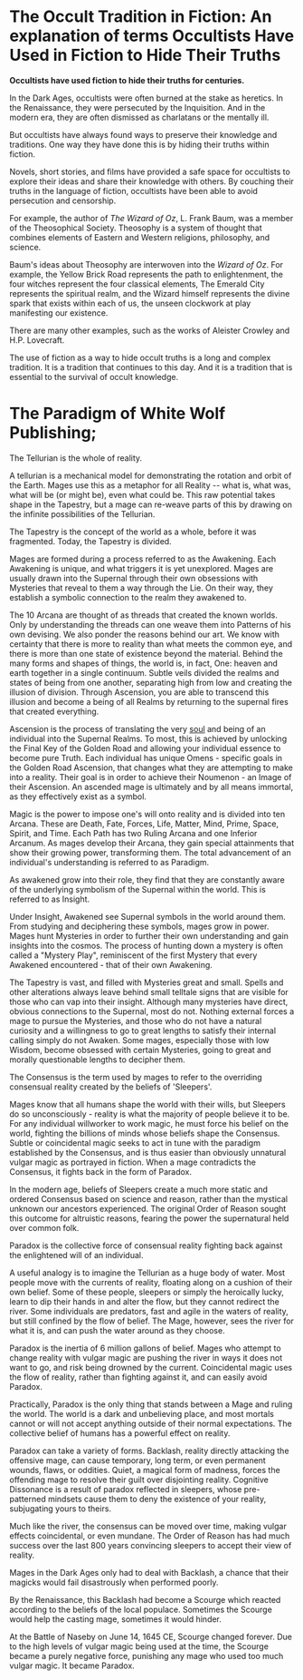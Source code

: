 # The Occult Tradition in Fiction: An explanation of terms Occultists Have Used in Fiction to Hide Their Truths

**Occultists have used fiction to hide their truths for centuries.**

In the Dark Ages, occultists were often burned at the stake as heretics. In the Renaissance, they were persecuted by the Inquisition. And in the modern era, they are often dismissed as charlatans or the mentally ill.

But occultists have always found ways to preserve their knowledge and traditions. One way they have done this is by hiding their truths within fiction.

Novels, short stories, and films have provided a safe space for occultists to explore their ideas and share their knowledge with others. By couching their truths in the language of fiction, occultists have been able to avoid persecution and censorship.

For example, the author of *The Wizard of Oz*, L. Frank Baum, was a member of the Theosophical Society. Theosophy is a system of thought that combines elements of Eastern and Western religions, philosophy, and science.

Baum's ideas about Theosophy are interwoven into the *Wizard of Oz*. For example, the Yellow Brick Road represents the path to enlightenment, the four witches represent the four classical elements, The Emerald City represents the spiritual realm, and the Wizard himself represents the divine spark that exists within each of us, the unseen clockwork at play manifesting our existence.

 There are many other examples, such as the works of Aleister Crowley and H.P. Lovecraft.

The use of fiction as a way to hide occult truths is a long and complex tradition. It is a tradition that continues to this day. And it is a tradition that is essential to the survival of occult knowledge.

# The Paradigm of White Wolf Publishing;

The Tellurian is the whole of reality.

A tellurian is a mechanical model for demonstrating the rotation and orbit of the Earth. Mages use this as a metaphor for all Reality -- what is, what was, what will be (or might be), even what could be. This raw potential takes shape in the Tapestry, but a mage can re-weave parts of this by drawing on the infinite possibilities of the Tellurian.

The Tapestry is the concept of the world as a whole, before it was fragmented.
Today, the Tapestry is divided.

Mages are formed during a process referred to as the Awakening. Each Awakening is unique, and what triggers it is yet unexplored. Mages are usually drawn into the Supernal through their own obsessions with Mysteries that reveal to them a way through the Lie. On their way, they establish a symbolic connection to the realm they awakened to.

The 10 Arcana are thought of as threads that created the known worlds. Only by understanding the threads can one weave them into Patterns of his own devising. 
We also ponder the reasons behind our art. 
We know with certainty that there is more to reality than what meets the common eye, and there is more than one state of existence beyond the material. 
Behind the many forms and shapes of things, the world is, in fact, One: heaven and earth together in a single continuum. Subtle veils divided the realms and states of being from one another, separating high from low and creating the illusion of division. Through Ascension, you are able to transcend this illusion and become a being of all Realms by returning to the supernal fires that created everything.

Ascension is the process of translating the very [soul](https://github.com/Az-Net/Proposals/blob/main/Defining%20Soul.md) and being of an individual into the Supernal Realms. To most, this is achieved by unlocking the Final Key of the Golden Road and allowing your individual essence to become pure Truth. 
Each individual has unique Omens - specific goals in the Golden Road Ascension, that changes what they are attempting to make into a reality. Their goal is in order to achieve their Noumenon - an Image of their Ascension. An ascended mage is ultimately and by all means immortal, as they effectively exist as a symbol.

Magic is the power to impose one's will onto reality and is divided into ten Arcana. These are Death, Fate, Forces, Life, Matter, Mind, Prime, Space, Spirit, and Time. Each Path has two Ruling Arcana and one Inferior Arcanum. As mages develop their Arcana, they gain special attainments that show their growing power, transforming them. The total advancement of an individual's understanding is referred to as Paradigm.

As awakened grow into their role, they find that they are constantly aware of the underlying symbolism of the Supernal within the world. This is referred to as Insight.

Under Insight, Awakened see Supernal symbols in the world around them. From studying and deciphering these symbols, mages grow in power. Mages hunt Mysteries in order to further their own understanding and gain insights into the cosmos. The process of hunting down a mystery is often called a "Mystery Play", reminiscent of the first Mystery that every Awakened encountered - that of their own Awakening.

The Tapestry is vast, and filled with Mysteries great and small. Spells and other alterations always leave behind small telltale signs that are visible for those who can vap into their insight. Although many mysteries have direct, obvious connections to the Supernal, most do not. Nothing external forces a mage to pursue the Mysteries, and those who do not have a natural curiosity and a willingness to go to great lengths to satisfy their internal calling simply do not Awaken. Some mages, especially those with low Wisdom, become obsessed with certain Mysteries, going to great and morally questionable lengths to decipher them.

The Consensus is the term used by mages to refer to the overriding consensual reality created by the beliefs of 'Sleepers'.

Mages know that all humans shape the world with their wills, but Sleepers do so unconsciously - reality is what the majority of people believe it to be. For any individual willworker to work magic, he must force his belief on the world, fighting the billions of minds whose beliefs shape the Consensus. Subtle or coincidental magic seeks to act in tune with the paradigm established by the Consensus, and is thus easier than obviously unnatural vulgar magic as portrayed in fiction. When a mage contradicts the Consensus, it fights back in the form of Paradox.


In the modern age, beliefs of Sleepers create a much more static and ordered Consensus based on science and reason, rather than the mystical unknown our ancestors experienced. The original Order of Reason sought this outcome for altruistic reasons, fearing the power the supernatural held over common folk. 

Paradox is the collective force of consensual reality fighting back against the enlightened will of an individual.

A useful analogy is to imagine the Tellurian as a huge body of water. Most people move with the currents of reality, floating along on a cushion of their own belief. Some of these people, sleepers or simply the heroically lucky, learn to dip their hands in and alter the flow, but they cannot redirect the river. Some individuals are predators, fast and agile in the waters of reality, but still confined by the flow of belief. The Mage, however, sees the river for what it is, and can push the water around as they choose.

Paradox is the inertia of 6 million gallons of belief. Mages who attempt to change reality with vulgar magic are pushing the river in ways it does not want to go, and risk being drowned by the current. Coincidental magic uses the flow of reality, rather than fighting against it, and can easily avoid Paradox.

Practically, Paradox is the only thing that stands between a Mage and ruling the world. The world is a dark and unbelieving place, and most mortals cannot or will not accept anything outside of their normal expectations. The collective belief of humans has a powerful effect on reality.

Paradox can take a variety of forms. Backlash, reality directly attacking the offensive mage, can cause temporary, long term, or even permanent wounds, flaws, or oddities. 
Quiet, a magical form of madness, forces the offending mage to resolve their guilt over disjointing reality.
Cognitive Dissonance is a result of paradox reflected in sleepers, whose pre-patterned mindsets cause them to deny the existence of your reality, subjugating yours to theirs.

Much like the river, the consensus can be moved over time, making vulgar effects coincidental, or even mundane. The Order of Reason has had much success over the last 800 years convincing sleepers to accept their view of reality.

Mages in the Dark Ages only had to deal with Backlash, a chance that their magicks would fail disastrously when performed poorly.

By the Renaissance, this Backlash had become a Scourge which reacted according to the beliefs of the local populace. Sometimes the Scourge would help the casting mage, sometimes it would hinder.

At the Battle of Naseby on June 14, 1645 CE, Scourge changed forever. Due to the high levels of vulgar magic being used at the time, the Scourge became a purely negative force, punishing any mage who used too much vulgar magic. It became Paradox.

